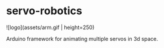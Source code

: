 # servo-robotics
![logo](assets/arm.gif | height=250)

Arduino framework for animating multiple servos in 3d space.
